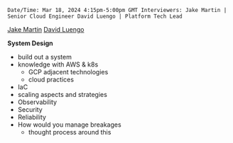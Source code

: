 ```
Date/Time: Mar 18, 2024 4:15pm-5:00pm GMT Interviewers: Jake Martin | Senior Cloud Engineer David Luengo | Platform Tech Lead
```

[Jake Martin](https://www.linkedin.com/in/jake-martin-81a81b24/)
[David Luengo](https://www.linkedin.com/in/david-rodr%C3%ADguez-luengo/)

**System Design**

- build out a system
- knowledge with AWS & k8s
	- GCP adjacent technologies
	- cloud practices
- IaC
- scaling aspects and strategies
- Observability 
- Security 
- Reliability
- How would you manage breakages
	- thought process around this